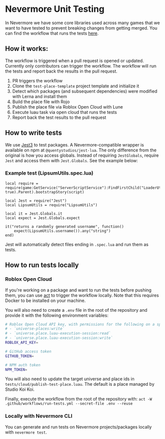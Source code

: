 # Nevermore Unit Testing
In Nevermore we have some core libraries used across many games that we want to
have tested to prevent breaking changes from getting merged. You can find the
workflow that runs the tests [here](https://github.com/Quenty/NevermoreEngine/blob/users/unrooot/unit-testing/.github/workflows/run-tests.yml).

## How it works:
The workflow is triggered when a pull request is opened or updated. Currently
only contributors can trigger the workflow. The workflow will run the tests and
report back the results in the pull request.

1. PR triggers the workflow
2. Clone the `test-place-template` project template and initialize it
3. Detect which packages (and subsequent dependencies) were modified with Lerna and install them
4. Build the place file with Rojo
5. Publish the place file via Roblox Open Cloud with Lune
6. Execute luau task via open cloud that runs the tests
7. Report back the test results to the pull request

## How to write tests
We use [Jest3](https://github.com/jsdotlua/jest-lua) to test packages. A
Nevermore-compatible wrapper is available on npm at `@quentystudios/jest-lua`.
The only difference from the original is how you access globals. Instead of
requiring `JestGlobals`, require `Jest` and access them with `Jest.Globals`.
See the example below:

### Example test (LipsumUtils.spec.lua)
```luau
local require = require(game:GetService("ServerScriptService"):FindFirstChild("LoaderUtils", true).Parent).bootstrapStory(script)

local Jest = require("Jest")
local LipsumUtils = require("LipsumUtils")

local it = Jest.Globals.it
local expect = Jest.Globals.expect

it("returns a randomly generated username", function()
	expect(LipsumUtils.username()).any("string")
end)
```

Jest will automatically detect files ending in `.spec.lua` and run them as tests.

## How to run tests locally
### Roblox Open Cloud
If you're working on a package and want to run the tests before pushing them,
you can use [act](https://github.com/nektos/act) to trigger the workflow
locally. Note that this requires Docker to be installed on your machine.

You will also need to create a `.env` file in the root of the repository and provide it with the following environment variables:
```bash
# Roblox Open Cloud API key, with permissions for the following on a specific place:
# - `universe-places:write`
# - `universe.place.luau-execution-session:read`
# - `universe.place.luau-execution-session:write`
ROBLOX_API_KEY=

# GitHub access token
GITHUB_TOKEN=

# NPM auth token
NPM_TOKEN=
```

You will also need to update the target universe and place ids in `tests/cloud/publish-test-place.luau`. The default is a place managed by Studio Koi Koi.

Finally, execute the workflow from the root of the repository with: `act -W .github/workflows/run-tests.yml --secret-file .env --reuse`

### Locally with Nevermore CLI
You can generate and run tests on Nevermore projects/packages locally with `nevermore test`.